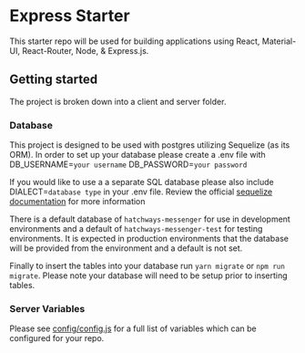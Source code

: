 # Express Starter

This starter repo will be used for building applications using React, Material-UI, React-Router, Node, & Express.js.

## Getting started

The project is broken down into a client and server folder.

### Database

This project is designed to be used with postgres utilizing Sequelize (as its ORM).
In order to set up your database please create a .env file with DB_USERNAME=`your username`
DB_PASSWORD=`your password`

If you would like to use a a separate SQL database please also include DIALECT=`database type` in your .env file. Review the official [sequelize documentation](https://sequelize.org/) for more information

There is a default database of `hatchways-messenger` for use in development environments and a default of `hatchways-messenger-test` for testing environments. It is expected in production environments that the database will be provided from the environment and a default is not set.

Finally to insert the tables into your database run `yarn migrate` or `npm run migrate`. Please note your database will need to be setup prior to inserting tables.

### Server Variables

Please see [config/config.js](server/config/config.js) for a full list of variables which can be configured for your repo.
